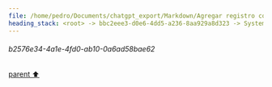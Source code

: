 ```yaml
---
file: /home/pedro/Documents/chatgpt_export/Markdown/Agregar registro con loguru.md
heading_stack: <root> -> bbc2eee3-d0e6-4dd5-a236-8aa929a8d323 -> System -> ce7fde3a-941f-4b7f-ac86-97a263e435dc -> System -> aaa26063-605a-4e6d-929e-590ee6e356d6 -> User -> f4b54abd-ea04-45dc-9235-d973f24c1a64 -> Assistant -> aaa2cf6b-49d5-489c-827b-3b1cdfb42d70 -> User -> 3cbcefc7-86a2-43c3-ab36-af1b0c4b80cc -> Assistant -> aaa22a4e-9be3-4101-83a6-e79c030b39b7 -> User -> b2576e34-4a1e-4fd0-ab10-0a6ad58bae62
---
```

###### b2576e34-4a1e-4fd0-ab10-0a6ad58bae62
[parent ⬆️](#aaa22a4e-9be3-4101-83a6-e79c030b39b7)
